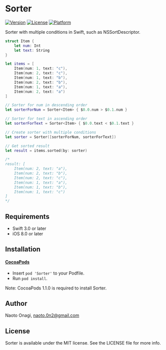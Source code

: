 # Sorter

[![Version](https://img.shields.io/cocoapods/v/Sorter.svg?style=flat)](http://cocoapods.org/pods/Sorter)
[![License](https://img.shields.io/cocoapods/l/Sorter.svg?style=flat)](http://cocoapods.org/pods/Sorter)
[![Platform](https://img.shields.io/cocoapods/p/Sorter.svg?style=flat)](http://cocoapods.org/pods/Sorter)

Sorter with multiple conditions in Swift, such as NSSortDescriptor.

```swift
struct Item {
    let num: Int
    let text: String
}

let items = [
    Item(num: 1, text: "c"),
    Item(num: 2, text: "c"),
    Item(num: 1, text: "b"),
    Item(num: 2, text: "b"),
    Item(num: 1, text: "a"),
    Item(num: 2, text: "a")
]

// Sorter for num in descending order
let sorterForNum = Sorter<Item> { $0.0.num > $0.1.num }

// Sorter for text in ascending order
let sorterForText = Sorter<Item> { $0.0.text < $0.1.text }

// Create sorter with multiple conditions
let sorter = Sorter([sorterForNum, sorterForText])

// Get sorted result
let result = items.sorted(by: sorter)

/*
result: [
    Item(num: 2, text: "a"),
    Item(num: 2, text: "b"),
    Item(num: 2, text: "c"),
    Item(num: 1, text: "a"),
    Item(num: 1, text: "b"),
    Item(num: 1, text: "c")
]
*/
```

## Requirements

- Swift 3.0 or later
- iOS 8.0 or later

## Installation

#### [CocoaPods](https://github.com/cocoapods/cocoapods)

- Insert `pod 'Sorter'` to your Podfile.
- Run `pod install`.

Note: CocoaPods 1.1.0 is required to install Sorter.

## Author

Naoto Onagi, naoto.0n2@gmail.com

## License

Sorter is available under the MIT license. See the LICENSE file for more info.
